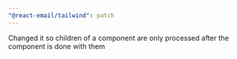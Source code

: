 ```yaml
---
"@react-email/tailwind": patch
---
```


Changed it so children of a component are only processed after the component is done with them
